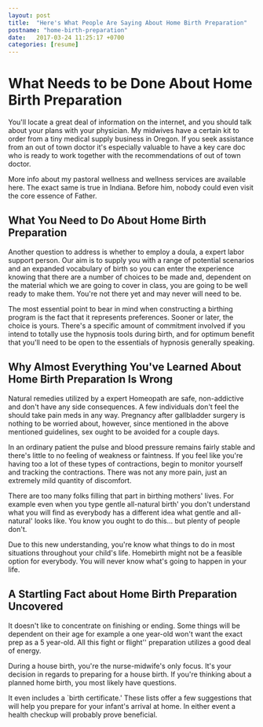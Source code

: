 ```yaml
---
layout: post
title:  "Here's What People Are Saying About Home Birth Preparation"
postname: "home-birth-preparation"
date:   2017-03-24 11:25:17 +0700
categories: [resume]
---
```

 What Needs to be Done About Home Birth Preparation 
====================================================

You'll locate a great deal of information on the internet, and you should talk about your plans with your physician. My midwives have a certain kit to order from a tiny medical supply business in Oregon. If you seek assistance from an out of town doctor it's especially valuable to have a key care doc who is ready to work together with the recommendations of out of town doctor.

More info about my pastoral wellness and wellness services are available here. The exact same is true in Indiana. Before him, nobody could even visit the core essence of Father.

 What You Need to Do About Home Birth Preparation 
--------------------------------------------------

Another question to address is whether to employ a doula, a expert labor support person. Our aim is to supply you with a range of potential scenarios and an expanded vocabulary of birth so you can enter the experience knowing that there are a number of choices to be made and, dependent on the material which we are going to cover in class, you are going to be well ready to make them. You're not there yet and may never will need to be.

The most essential point to bear in mind when constructing a birthing program is the fact that it represents preferences. Sooner or later, the choice is yours. There's a specific amount of commitment involved if you intend to totally use the hypnosis tools during birth, and for optimum benefit that you'll need to be open to the essentials of hypnosis generally speaking.

 Why Almost Everything You've Learned About Home Birth Preparation Is Wrong 
----------------------------------------------------------------------------

Natural remedies utilized by a expert Homeopath are safe, non-addictive and don't have any side consequences. A few individuals don't feel the should take pain meds in any way. Pregnancy after gallbladder surgery is nothing to be worried about, however, since mentioned in the above mentioned guidelines, sex ought to be avoided for a couple days.

In an ordinary patient the pulse and blood pressure remains fairly stable and there's little to no feeling of weakness or faintness. If you feel like you're having too a lot of these types of contractions, begin to monitor yourself and tracking the contractions. There was not any more pain, just an extremely mild quantity of discomfort.

There are too many folks filling that part in birthing mothers' lives. For example even when you type gentle all-natural birth' you don't understand what you will find as everybody has a different idea what gentle and all-natural' looks like. You know you ought to do this... but plenty of people don't.

Due to this new understanding, you're know what things to do in most situations throughout your child's life. Homebirth might not be a feasible option for everybody. You will never know what's going to happen in your life.

 A Startling Fact about Home Birth Preparation Uncovered 
---------------------------------------------------------

It doesn't like to concentrate on finishing or ending. Some things will be dependent on their age for example a one year-old won't want the exact prep as a 5 year-old. All this fight or flight'' preparation utilizes a good deal of energy.

During a house birth, you're the nurse-midwife's only focus. It's your decision in regards to preparing for a house birth. If you're thinking about a planned home birth, you most likely have questions.

It even includes a `birth certificate.' These lists offer a few suggestions that will help you prepare for your infant's arrival at home. In either event a health checkup will probably prove beneficial.
